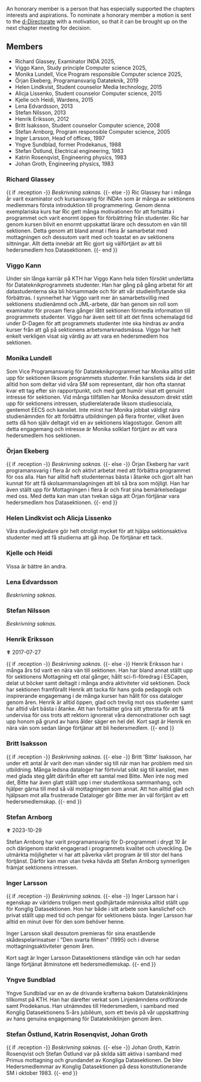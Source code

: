 An honorary member is a person that has especially supported the chapters interests and aspirations. To nominate a honorary member a motion is sent to the [d-Directorate](mailto:drek@datasektionen.se) with a motivation, so that it can be brought up on the next chapter meeting for decision.

## Members

-   Richard Glassey, Examinator INDA 2025,
-   Viggo Kann, Study principle Computer science 2025,
-   Monika Lundell, Vice Program responsible Computer science 2025,
-   Örjan Ekeberg, Programansvarig Datateknik, 2019
-   Helen Lindkvist, Student counselor Media technology, 2015
-   Alicja Lissenko, Student counselor Computer science, 2015
-   Kjelle och Heidi, Wardens, 2015
-   Lena Edvardsson, 2013
-   Stefan Nilsson, 2013
-   Henrik Eriksson, 2012
-   Britt Isaksson, Student counselor Computer science, 2008
-   Stefan Arnborg, Program responsible Computer science, 2005
-   Inger Larsson, Head of offices, 1997
-   Yngve Sundblad, former Prodekanus, 1988
-   Stefan Östlund, Electrical engineering, 1983
-   Katrin Rosenqvist, Engineering physics, 1983
-   Johan Groth, Engineering physics, 1983

### Richard Glassey

{{ if .reception -}}
*Beskrivning saknas.*
{{- else -}}
Ric Glassey har i många år varit examinator och kursansvarig för INDAn som är många av sektionens medlemmars första introduktion till programmering. Genom denna exemplariska kurs har Ric gett många motivationen för att fortsätta i programmet och varit enormt öppen för förbättring från studenter. Ric har genom kursen blivit en enormt uppskattat lärare och dessutom en vän till sektionen. Detta genom att bland annat i flera år samarbetat med mottagningen och dessutom varit med och toastat en av sektionens sittningar. Allt detta innebär att Ric gjort sig välförtjänt av att bli hedersmedlem hos Datasektionen.
{{- end }}

### Viggo Kann

Under sin långa karriär på KTH har Viggo Kann hela tiden försökt underlätta för Datateknikprogrammets studenter. Han har gång på gång arbetat för att datastudenterna ska bli hörsammade och för att vår studieinflytande ska förbättras. I synnerhet har Viggo varit mer än samarbetsvillig med sektionens studienämnd och JML-arbete, där han genom sin roll som examinator för prosam flera gånger låtit sektionen förmedla information till programmets studenter. Viggo har även sett till att det finns schemalagd tid under D-Dagen för att programmets studenter inte ska hindras av andra kurser från att gå på sektionens arbetsmarknadsmässa. Viggo har helt enkelt verkligen visat sig värdig av att vara en hedersmedlem hos sektionen.

### Monika Lundell

Som Vice Programansvarig för Datateknikprogrammet har Monika alltid stått upp för sektionen liksom programmets studenter. Från kansliets sida är det alltid hon som deltar vid våra SM som representant, där hon ofta stannat kvar ett tag efter sin rapportpunkt, och med gott humör visat ett genuint intresse för sektionen. Vid många tillfällen har Monika dessutom direkt stått upp för sektionens intressen, studierelaterade liksom studiesociala, gentemot EECS och kansliet. Inte minst har Monika jobbat väldigt nära studienämnden för att förbättra utbildningen på flera fronter, vilket även setts då hon själv deltagit vid en av sektionens klagostugor. Genom allt detta engagemang och intresse är Monika solklart förtjänt av att vara hedersmedlem hos sektionen.

### Örjan Ekeberg
{{ if .reception -}}
*Beskrivning saknas.*
{{- else -}}
Örjan Ekeberg har varit programansvarig i flera år och aktivt arbetat med att förbättra programmet för oss alla. Han har alltid haft studenternas bästa i åtanke och gjort allt han kunnat för att få skolsammanslagningen att bli så bra som möjligt. Han har även ställt upp för Mottagningen i flera år och firat sina bemärkelsedagar med oss. Med detta kan man utan tvekan säga att Örjan förtjänar vara hedersmedlem hos Datasektionen.
{{- end }}

### Helen Lindkvist och Alicja Lissenko

Våra studievägledare gör helt otroligt mycket för att hjälpa sektionsaktiva studenter med att
få studierna att gå ihop. De förtjänar ett tack.

### Kjelle och Heidi

Vissa är bättre än andra.

### Lena Edvardsson

*Beskrivning saknas.*

### Stefan Nilsson

*Beskrivning saknas.*

### Henrik Eriksson

✟ 2017-07-27

{{ if .reception -}}
*Beskrivning saknas.*
{{- else -}}
Henrik Eriksson har i många års tid varit en nära vän till sektionen.
Han har bland annat ställt upp för sektionens Mottagning ett otal
gånger, hållt sci-fi-föredrag i ESCapen, delat ut böcker samt deltagit i
många andra aktiviteter vid sektionen. Dock har sektionen framförallt
Henrik att tacka för hans goda pedagogik och inspirerande engagemang i
de många kurser han hållt för oss dataloger genom åren. Henrik är alltid
öppen, glad och trevlig mot oss studenter samt har alltid vårt bästa i
åtanke. Att han fortsätter göra sitt yttersta för att få undervisa för
oss trots att rektorn ignorerat våra demonstrationer och sagt upp honom
på grund av hans ålder säger en hel del. Kort sagt är Henrik en nära vän
som sedan länge förtjänar att bli hedersmedlem.
{{- end }}

### Britt Isaksson

{{ if .reception -}}
*Beskrivning saknas.*
{{- else -}}
Britt 'Bitte' Isaksson, har under ett antal år varit den man vänder sig
till när man har problem med sin utbildning. Många ledsna dataloger har
förtvivlat sökt sig till kansliet, men med glada steg gått därifrån
efter ett samtal med Bitte. Men inte nog med det, Bitte har även glatt
ställt upp i mer studentikosa sammanhang, och hjälper gärna till med så
väl mottagningen som annat. Att hon alltid glad och hjälpsam mot alla
frustrerade Dataloger gör Bitte mer än väl förtjänt av ett
hedersmedlemskap.
{{- end }}

### Stefan Arnborg

✟ 2023-10-29

Stefan Arnborg har varit programansvarig för D-programmet i drygt 10 år
och därigenom starkt engagerad i programmets kvalitet och utveckling. De
utmärkta möjligheter vi har att påverka vårt program är till stor del
hans förtjänst. Därför kan man utan tveka hävda att Stefan Arnborg
synnerligen främjat sektionens intressen.

### Inger Larsson

{{ if .reception -}}
*Beskrivning saknas.*
{{- else -}}
Inger Larsson har i egenskap av världens troligen mest godhjärtade
människa alltid ställt upp för Konglig Datasektionen. Hon har både i
sitt arbete som kanslichef och privat ställt upp med tid och pengar för
sektionens bästa. Inger Larsson har alltid en minut över för den som
behöver henne.

Inger Larsson skall dessutom premieras för sina enastående
skådespelarinsatser i "Den svarta filmen" (1995) och i diverse
mottagningsaktiviteter genom åren.

Kort sagt är Inger Larsson Datasektionens ständige vän och har sedan
länge förtjänat åtminstone ett hedersmedlemskap.
{{- end }}

### Yngve Sundblad

Yngve Sundblad var en av de drivande krafterna bakom Datatekniklinjens
tillkomst på KTH. Han har därefter verkat som Linjenämndens ordförande
samt Prodekanus. Han utnämndes till Hedersmedlem, i samband med Konglig
Datasektionens 5-års jubiléum, som ett bevis på vår uppskattning av hans
genuina engagemang för Datatekniklinjen genom åren.

### Stefan Östlund, Katrin Rosenqvist, Johan Groth

{{ if .reception -}}
*Beskrivning saknas.*
{{- else -}}
Johan Groth, Katrin Rosenqvist och Stefan Östlund var på skilda sätt
aktiva i samband med Primus mottagning och grundandet av Kongliga
Datasektionen. De blev Hedersmedlemmar av Konglig Datasektionen på dess
konstitutionerande SM i oktober 1983.
{{- end }}
